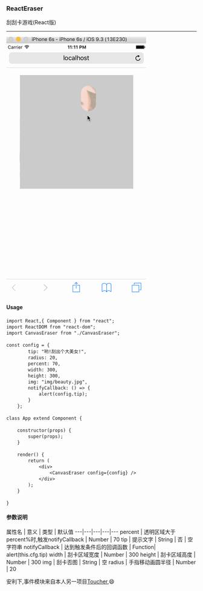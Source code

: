 ### ReactEraser

刮刮卡游戏(React版)

----

![effect](effect.gif)

#### Usage

    import React,{ Component } from "react";
    import ReactDOM from "react-dom";
    import CanvasEraser from "./CanvasEraser";
    
    const config = {
            tip: "哟!刮出个大美女!",
            radius: 20,
            percent: 70,
            width: 300,
            height: 300,
            img: "img/beauty.jpg",
            notifyCallback: () => {
                alert(config.tip);
            }
        };
    
    class App extend Component {
        
        constructor(props) {
            super(props);
        }
        
        render() {
            return (
                <div>
                    <CanvasEraser config={config} />
                </div>
            );
        }
    
    }

#### 参数说明


属性名 | 意义 | 类型 | 默认值
---|---|---|---|---
percent | 透明区域大于percent%时,触发notifyCallback | Number | 70
tip | 提示文字 | String | 否 | 空字符串
notifyCallback | 达到触发条件后的回调函数 | Function| alert(this.cfg.tip)
width | 刮卡区域宽度 | Number | 300
height | 刮卡区域高度 | Number | 300
img | 刮卡否图 | String | 空
radius | 手指移动画圆半径 | Number | 20

安利下,事件模块来自本人另一项目[Toucher](https://github.com/rwson/Toucher),😄
